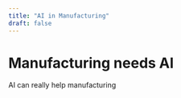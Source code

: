 ```yaml
---
title: "AI in Manufacturing"
draft: false
---
```

# Manufacturing needs AI
AI can really help manufacturing
